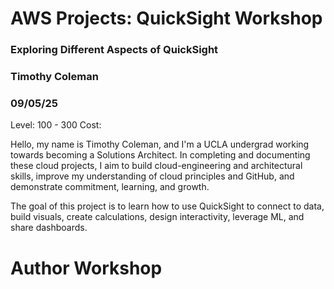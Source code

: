 # AWS Projects: QuickSight Workshop
### Exploring Different Aspects of QuickSight
### Timothy Coleman
### 09/05/25
Level: 100 - 300 
Cost: 


Hello, my name is Timothy Coleman, and I'm a UCLA undergrad working towards becoming a Solutions Architect. In completing and documenting these cloud projects, I aim to build cloud-engineering and architectural skills, improve my understanding of cloud principles and GitHub, and demonstrate commitment, learning, and growth.

The goal of this project is to learn how to use QuickSight to connect to data, build visuals, create calculations, design interactivity, leverage ML, and share dashboards.

 # Author Workshop
